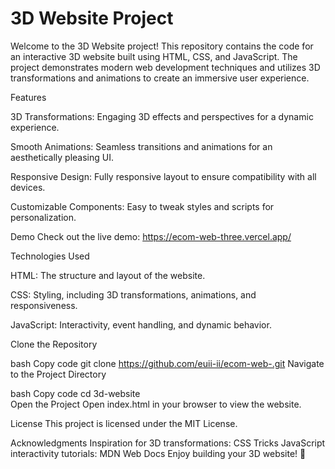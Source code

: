 # 3D Website Project

Welcome to the 3D Website project! This repository contains the code for an interactive 3D website built using HTML, CSS, and JavaScript. The project demonstrates modern web development techniques and utilizes 3D transformations and animations to create an immersive user experience.

Features

3D Transformations: Engaging 3D effects and perspectives for a dynamic experience.

Smooth Animations: Seamless transitions and animations for an aesthetically pleasing UI.

Responsive Design: Fully responsive layout to ensure compatibility with all devices.

Customizable Components: Easy to tweak styles and scripts for personalization.

Demo
Check out the live demo: https://ecom-web-three.vercel.app/

Technologies Used

HTML: The structure and layout of the website.

CSS: Styling, including 3D transformations, animations, and responsiveness.

JavaScript: Interactivity, event handling, and dynamic behavior.

Clone the Repository

bash
Copy code
git clone https://github.com/euii-ii/ecom-web-.git
Navigate to the Project Directory

bash
Copy code
cd 3d-website  
Open the Project
Open index.html in your browser to view the website.

License
This project is licensed under the MIT License.

Acknowledgments
Inspiration for 3D transformations: CSS Tricks
JavaScript interactivity tutorials: MDN Web Docs
Enjoy building your 3D website! 🎉
